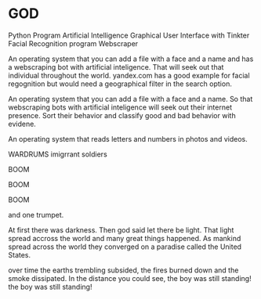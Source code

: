 # GOD
Python Program
Artificial Intelligence
Graphical User Interface with Tinkter
Facial Recognition program
Webscraper

An operating system that you can add a file with a face and a name and has a webscraping bot with artificial inteligence. That will seek out that individual throughout the world. yandex.com has a good example for facial regognition but would need a geographical filter in the search option.

An operating system that you can add a file with a face and a name. So that webscraping bots with artificial inteligence will seek out their internet presence. Sort their behavior and classify good and bad behavior with evidene.


An operating system that reads letters and numbers in photos and videos.

WARDRUMS
imigrrant soldiers
















BOOM
































BOOM
































BOOM































and one trumpet.



At first there was darkness. Then god said let there be light. That light spread accross the world and many great things happened. 
As mankind spread across the world they converged on a paradise called the United States. 









over time the earths trembling subsided, the fires burned down and the smoke dissipated. In the distance you could see, the boy was still standing! the boy was still standing!
